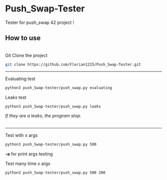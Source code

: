 # Push_Swap-Tester

Tester for push_swap 42 project !

## How to use

<br />Git Clone the project
```sh
git clone https://github.com/Florian1215/Push_Swap-Tester.git
```

***
Evaluating test
```sh
python3 push_Swap-tester/push_swap.py evaluating
```

Leaks test
```sh
python3 push_Swap-tester/push_swap.py leaks
```
*If they are a leaks, the program stop.*
<br /><br />
***
Test with x args
```sh
python3 push_Swap-tester/push_swap.py 500
```
**-a** for print args testing

Test many time x args
```sh
python3 push_Swap-tester/push_swap.py 500 200
```
